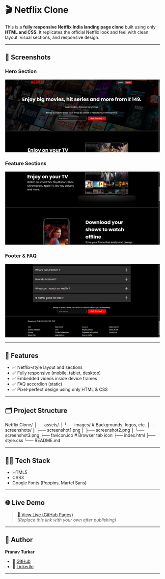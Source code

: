 # 🎬 Netflix Clone

This is a **fully responsive Netflix India landing page clone** built using only **HTML and CSS**. It replicates the official Netflix look and feel with clean layout, visual sections, and responsive design.

---

## 📸 Screenshots

### Hero Section  
![Hero Section](./screenshots/screenshot1.png)

### Feature Sections  
![Feature Section](./screenshots/screenshot2.png)

### Footer & FAQ  
![Footer Section](./screenshots/screenshot3.png)

---

## 🚀 Features

- ✅ Netflix-style layout and sections
- ✅ Fully responsive (mobile, tablet, desktop)
- ✅ Embedded videos inside device frames
- ✅ FAQ accordion (static)
- ✅ Pixel-perfect design using only HTML & CSS

---

## 🗂️ Project Structure

Netflix Clone/
├── assets/
│ └── images/ # Backgrounds, logos, etc.
├── screenshots/
│ ├── screenshot1.png
│ ├── screenshot2.png
│ └── screenshot3.png
├── favicon.ico # Browser tab icon
├── index.html
├── style.css
└── README.md


---

## 🧑‍💻 Tech Stack

- HTML5
- CSS3
- Google Fonts (Poppins, Martel Sans)

---

## 🌐 Live Demo

> [🔗 View Live (GitHub Pages)](https://your-username.github.io/Netflix-Clone)  
_(Replace this link with your own after publishing)_

---

## 👤 Author

**Pranav Turkar**

- 🔗 [GitHub](https://github.com/PranavTurkar13)
- 🔗 [LinkedIn](https://www.linkedin.com/in/pranav-turkar)

---

